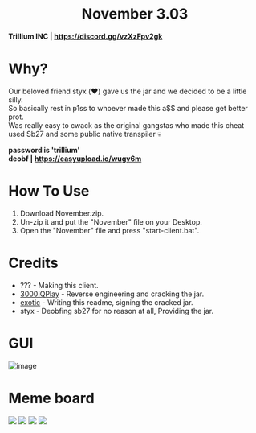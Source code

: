 <h1 align="center">November 3.03</h1>

**Trillium INC | https://discord.gg/vzXzFpv2gk**

# Why?
Our beloved friend styx (:heart:) gave us the jar and we decided to be a little silly. <br>
So basically rest in p1ss to whoever made this a$$ and please get better prot. <br>
Was really easy to cwack as the original gangstas who made this cheat used Sb27 and some public native transpiler :skull: <br>

**password is 'trillium'** <br>
**deobf | https://easyupload.io/wugv6m**

# How To Use
1. Download November.zip.
2. Un-zip it and put the "November" file on your Desktop.
3. Open the "November" file and press "start-client.bat".

[1]: https://github.com/3000IQPlay
[2]: https://github.com/ethaanol

# Credits
- ??? - Making this client.
- [3000IQPlay][1] - Reverse engineering and cracking the jar.
- [exotic][2] - Writing this readme, signing the cracked jar.
- styx - Deobfing sb27 for no reason at all, Providing the jar.

# GUI

![image](https://media.discordapp.net/attachments/1162676465427558500/1176225995255193630/image.png?ex=656e18d2&is=655ba3d2&hm=a4bc495473ddee25b8a885ec635d307910eb6b7e17f639212b554789db6f7675&=&width=1101&height=619)

# Meme board

<img src="https://media.discordapp.net/attachments/1165645217861480521/1176233670487584829/image.png?ex=656e1ff8&is=655baaf8&hm=d711bb8eb938e21bc772602136cf7318f3a6bce6900786aee469208ce09edbef&=&width=460&height=419">
<img src="https://media.discordapp.net/attachments/1168566979704139940/1176234092405215252/image.png?ex=656e205d&is=655bab5d&hm=2a40f9921cc94bacae75c5fa8b65af5f14ecec06341b1064169165d6f7c9338c&=&width=600&height=419">
<img src="https://media.discordapp.net/attachments/1168566979704139940/1176234540675641496/image.png?ex=656e20c7&is=655babc7&hm=6ab644f441cbfdb9c9de2ac0057538c625a10942929b89d16d262c6da8f5d143&=&width=700&height=419">
<img src="https://media.discordapp.net/attachments/1168566979704139940/1176234826819448913/image.png?ex=656e210c&is=655bac0c&hm=b1316264edf6fbe259b16e6bddf9a6b788761489eeaff448b68ae772ba9251db&=&width=700&height=419">

